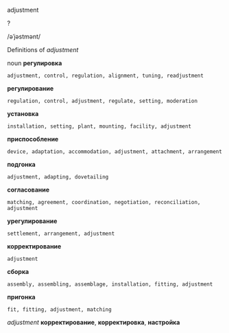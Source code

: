 adjustment

?

/əˈjəstmənt/

Definitions of _adjustment_

noun
**регулировка**

    adjustment, control, regulation, alignment, tuning, readjustment
**регулирование**

    regulation, control, adjustment, regulate, setting, moderation
**установка**

    installation, setting, plant, mounting, facility, adjustment
**приспособление**

    device, adaptation, accommodation, adjustment, attachment, arrangement
**подгонка**

    adjustment, adapting, dovetailing
**согласование**

    matching, agreement, coordination, negotiation, reconciliation, adjustment
**урегулирование**

    settlement, arrangement, adjustment
**корректирование**

    adjustment
**сборка**

    assembly, assembling, assemblage, installation, fitting, adjustment
**пригонка**

    fit, fitting, adjustment, matching

_adjustment_
**корректирование**, **корректировка**, **настройка**